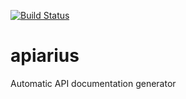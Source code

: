 [![Build Status](https://semaphoreci.com/api/v1/projects/ff85a3c3-0988-4921-a242-cf25e2e90819/604363/badge.svg)](https://semaphoreci.com/artursmirnov/apiarius)

# apiarius
Automatic API documentation generator
